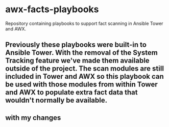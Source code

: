 # awx-facts-playbooks
Repository containing playbooks to support fact scanning in Ansible Tower and AWX.

Previously these playbooks were built-in to Ansible Tower. With the removal of the System Tracking feature we've made
them available outside of the project. The scan modules are still included in Tower and AWX so this playbook can be used
with those modules from within Tower and AWX to populate extra fact data that wouldn't normally be available.
----
with my changes
----
